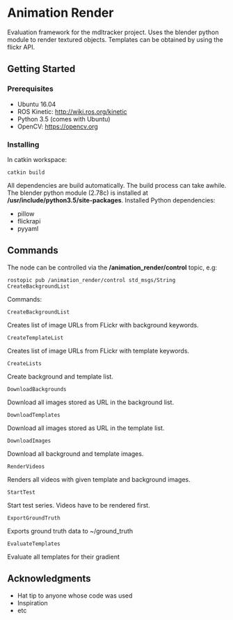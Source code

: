 # Animation Render

Evaluation framework for the mdltracker project.
Uses the blender python module to render textured objects.
Templates can be obtained by using the flickr API.

## Getting Started


### Prerequisites

- Ubuntu 16.04
- ROS Kinetic: http://wiki.ros.org/kinetic
- Python 3.5 (comes with Ubuntu)
- OpenCV: https://opencv.org

### Installing

In catkin workspace:
```
catkin build
```
All dependencies are build automatically.
The build process can take awhile.
The blender python module (2.78c) is installed at **/usr/include/python3.5/site-packages**.
Installed Python dependencies:
- pillow
- flickrapi
- pyyaml

## Commands
The node can be controlled via the **/animation_render/control** topic, e.g:
```
rostopic pub /animation_render/control std_msgs/String CreateBackgroundList
```
Commands:
```
CreateBackgroundList
```
Creates list of image URLs from FLickr with background keywords.
```
CreateTemplateList
```
Creates list of image URLs from FLickr with template keywords.
```
CreateLists
```
Create background and template list.
```
DownloadBackgrounds
```
Download all images stored as URL in the background list.
```
DownloadTemplates
```
Download all images stored as URL in the template list.
```
DownloadImages
```
Download all background and template images.
```
RenderVideos
```
Renders all videos with given template and background images.
```
StartTest
```
Start test series. Videos have to be rendered first.
```
ExportGroundTruth
```
Exports ground truth data to ~/ground_truth
```
EvaluateTemplates
```
Evaluate all templates for their gradient

## Acknowledgments

* Hat tip to anyone whose code was used
* Inspiration
* etc
